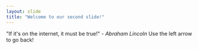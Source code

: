 ```yaml
---
layout: slide
title: "Welcome to our second slide!"
---
```

"If it's on the internet, it must be true!" - _Abraham Lincoln_
Use the left arrow to go back!
